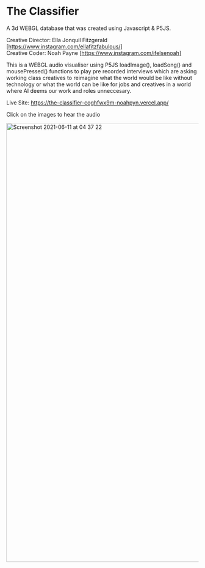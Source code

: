 # The Classifier
A 3d WEBGL database that was created using Javascript &amp; P5JS. 

Creative Director: Ella Jonquil Fitzgerald [https://www.instagram.com/ellafitzfabulous/] <br>
Creative Coder: Noah Payne [https://www.instagram.com/ifelsenoah]


This is a WEBGL audio visualiser using P5JS loadImage(),  loadSong()  and mousePressed() functions to play pre recorded interviews which are asking working class creatives to reimagine what the world would be like without technology or what the world can be like for jobs and creatives in a world where AI deems our work and roles unneccesary.

Live Site: https://the-classifier-coghfwx9m-noahpyn.vercel.app/

Click on the images to hear the audio  

<img width="1150" alt="Screenshot 2021-06-11 at 04 37 22" src="https://user-images.githubusercontent.com/75100642/121627177-c9747d00-ca6e-11eb-8893-91173b667522.png">

